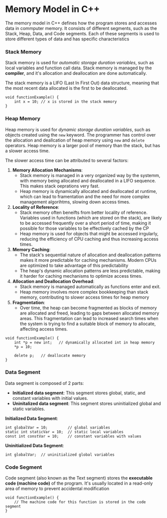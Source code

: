 # Memory Model in C++
The memory model in C++ defines how the program stores and accesses data in commputer memory. It consists of different segments, such as the Stack, Heap, Data, and Code segments. Each of these segments is used to store different types of data and has specific characteristics

### Stack Memory
Stack memory is used for *automatic storage duration variables*, such as local variables and function call data. Stack memory is managed by the **compiler**, and it's allocation and deallocation are done automatically.  

The stack memory is a LIFO (Last In First Out) data structure, meaning that the most recent data allocated is the first to be deallocated.  
```
void functionExample() {
    int x = 10; // x is stored in the stack memory
}  
```

### Heap Memory
Heap memory is used for *dynamic storage duration variables*, such as objects created using the `new` keyword. The programmer has control over the allocation and deallcation of heap memory using `new` and `delete` operators. Heap memory is a larger pool of memory than the stack, but has a slower access time.   

The slower access time can be attributed to several factors:
1. **Memory Allocation Mechanisms**: 
    - Stack memory is managed in a very organized way by the systemm, with memory being allocated and deallocated in a LIFO sequence. This makes stack oeprations very fast.
    - Heap memory is dynamically allocated and deallocated at runtime, which can lead to framentation and the need for more complex management algorihtms, slowing down access times.
2. **Locality of Reference**: 
    - Stack memory often beneifts from better locality of reference. Variables used in functions (which are stored on the stack), are likely to be accessed frequently over a short period of time, making it possible for those variables to be effectively cached by the CP
    - Heap memory is used for objects that might be accessed irrgularly, reducing the efficiency of CPU caching and thus increasing access times.
3. **Memory Caching**:
    - The stack's sequential nature of allocation and deallocation patterns makes it more predictable for caching mechanisms. Modern CPUs are optimized to take advantage of this predictability
    - The heap's dynamic allocation patterns are less predictable, making it harder for caching mechanisms to optimize access times.
4. **Allocation and Deallocation Overhead**:
    - Stack memory is managed automatically as functions enter and exit.
    - Heap memory involves more complex bookkeeping than stack memory, contributing to slower access times for heap memory
5. **Fragmentation**: 
    - Over time, the heap can become fragmented as blocks of memory are allocated and freed, leading to gaps between allocated memory areas. This fragmentation can lead to increased search times when the system is trying to find a suitable block of memory to allocate, affecting access times.

```
void functionExample() {
    int *p = new int;   // dynamically allocated int in heap memory
    *p = 10;

    delete p;   // deallocate memory
}
```

### Data Segment
Data segment is composed of 2 parts: 
- **Initialized data segment**: This segment stores global, static, and constant variables with initial values.   
- **Uninitalized data segment**: This segment stores uninitialized global and static variables.

**Initialized Data Segment**:
```
int globalVar = 10;         // global variables
static int staticVar = 10;  // static local variables
const int constVar = 10;    // constant variables with values
```

**Uninitialized Data Segment**:
```
int globalVar;  // uninitialized global variables
```

### Code Segment
Code segment (also known as the Text segment) stores the **executable code (machine code)** of the program. It's usually located in a read-only area of memory to prevent accidental modification
```
void functionExample() {
    // The machine code for this function is stored in the code segment
}
```